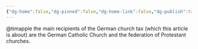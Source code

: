 ```yaml
---
{"dg-home":false,"dg-pinned":false,"dg-home-link":false,"dg-publish":true,"tags":["dgblip"],"disabled rules":["yaml-title","yaml-title-alias","file-name-heading"],"title":"philipp on mastodon @ 2023-02-05","created-date":"2023-02-05T21:27:34","id":109814248523151280,"updated-date":"2025-05-02T08:50:43","dg-path":"blips/109814248523151279.md","permalink":"/blips/109814248523151279/","dgPassFrontmatter":true}
---
```



@timapple the main recipients of the German church tax (which this article is about) are the German Catholic Church and the federation of Protestant churches.




